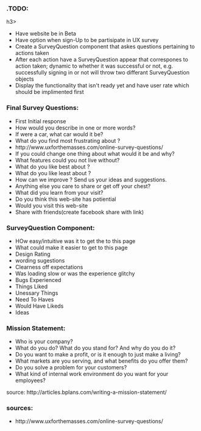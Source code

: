 <h3>.TODO:</h3>h3> 
<ul>
	<li>Have website be in Beta</li>
	<li>Have option when sign-Up to be partisipate in UX survey</li>
	<li>Create a SurveyQuestion component that askes questions pertaining to actions taken</li>
	<li>After each action have a SurveyQuestion appear that correspones to action taken; dynamic to whether it was successful or not, e.g. successfully signing in or not will throw two differant SurveyQuestion objects</li>
	<li>Display the functionality that isn't ready yet and have user rate which should be implimented first</li>
</ul>

<h3>Final Survey Questions: </h3>
<ul>
	<li>First Initial response</li>
	<li>How would you describe <website / product> in one or more words?</li>
	<li>If <website / product> were a car, what car would it be?</li>
	<li>What do you find most frustrating about <website / product>?</li>
	<li>http://www.uxforthemasses.com/online-survey-questions/</li>
	<li> If you could change one thing about <website / product> what would it be and why?</li>
	<li>What features could you not live without?</li>
	<li>What do you like best about <website / product>?</li>
	<li>What do you like least about <website / product>?</li>
	<li>How can we improve <website / product>? Send us your ideas and suggestions.</li>
	<li>Anything else you care to share or get off your chest?</li>
	<li>What did you learn from your visit?</li>
	<li>Do you think this web-site has potiential</li>
	<li>Would you visit this web-site</li>
	<li>Share with friends(create facebook share with link)</li>
</ul>


<h3>SurveyQuestion Component: </h3>
	<ul>
		<li>HOw easy/intuitive was it to get the to this page</li>
		<li>What could make it easier to get to this page</li>
		<li>Design Rating</li>
		<li>wording sugestions</li>
		<li>Clearness off expectations</li>
		<li>Was loading slow or was the experience glitchy</li>
		<li>Bugs Experienced</li>
		<li>Things Liked</li>
		<li>Unessary Things</li>
		<li>Need To Haves</li>
		<li>Would Have Likeds</li>
		<li>Ideas</li>
	</ul>

<h3>Mission Statement: </h3>
<ul>
	<li>Who is your company?</li>
	<li>What do you do? What do you stand for? And why do you do it?</li>
	<li>Do you want to make a profit, or is it enough to just make a living?</li>
	<li>What markets are you serving, and what benefits do you offer them?</li>
	<li>Do you solve a problem for your customers?</li>
	<li>What kind of internal work environment do you want for your employees?</li>
</ul>
source: http://articles.bplans.com/writing-a-mission-statement/


<h3>sources:</h3>
<ul>
	<li>http://www.uxforthemasses.com/online-survey-questions/</li>
</ul>


